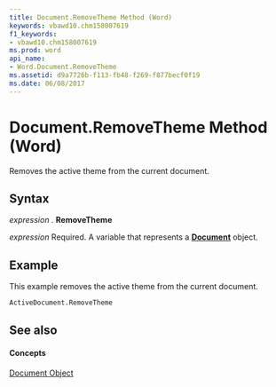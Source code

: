 ```yaml
---
title: Document.RemoveTheme Method (Word)
keywords: vbawd10.chm158007619
f1_keywords:
- vbawd10.chm158007619
ms.prod: word
api_name:
- Word.Document.RemoveTheme
ms.assetid: d9a7726b-f113-fb48-f269-f877becf0f19
ms.date: 06/08/2017
---
```



# Document.RemoveTheme Method (Word)

Removes the active theme from the current document.


## Syntax

 _expression_ . **RemoveTheme**

 _expression_ Required. A variable that represents a **[Document](Word.Document.md)** object.


## Example

This example removes the active theme from the current document.


```vb
ActiveDocument.RemoveTheme
```


## See also


#### Concepts


[Document Object](Word.Document.md)

